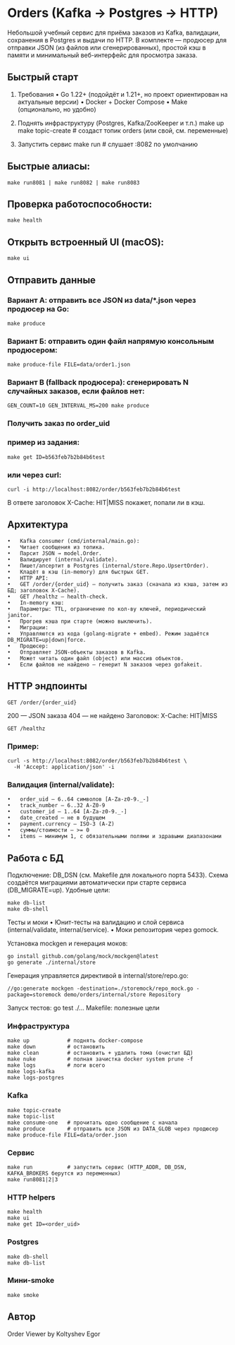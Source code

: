 # Orders (Kafka → Postgres → HTTP)

Небольшой учебный сервис для приёма заказов из Kafka, валидации, сохранения в Postgres и выдачи по HTTP.
В комплекте — продюсер для отправки JSON (из файлов или сгенерированных), простой кэш в памяти и минимальный веб-интерфейс для просмотра заказа.

## Быстрый старт

1) Требования
	•	Go 1.22+ (подойдёт и 1.21+, но проект ориентирован на актуальные версии)
	•	Docker + Docker Compose
	•	Make (опционально, но удобно)

2) Поднять инфраструктуру (Postgres, Kafka/ZooKeeper и т.п.)
make up
make topic-create           # создаст топик orders (или свой, см. переменные)
3) Запустить сервис
make run                    # слушает :8082 по умолчанию
## Быстрые алиасы:
` make run8081 | make run8082 | make run8083 `

## Проверка работоспособности:

` make health `
 
## Открыть встроенный UI (macOS):
` make ui `
## Отправить данные
### Вариант А: отправить все JSON из data/*.json через продюсер на Go:
` make produce `
### Вариант Б: отправить один файл напрямую консольным продюсером:
` make produce-file FILE=data/order1.json `
### Вариант В (fallback продюсера): сгенерировать N случайных заказов, если файлов нет:
` GEN_COUNT=10 GEN_INTERVAL_MS=200 make produce `
### Получить заказ по order_uid
### пример из задания:
` make get ID=b563feb7b2b84b6test `

### или через curl:
` curl -i http://localhost:8082/order/b563feb7b2b84b6test `

 В ответе заголовок X-Cache: HIT|MISS покажет, попали ли в кэш.

## Архитектура
	•	Kafka consumer (cmd/internal/main.go):
	•	Читает сообщения из топика.
	•	Парсит JSON → model.Order.
	•	Валидирует (internal/validate).
	•	Пишет/апсертит в Postgres (internal/store.Repo.UpsertOrder).
	•	Кладёт в кэш (in-memory) для быстрых GET.
	•	HTTP API:
	•	GET /order/{order_uid} — получить заказ (сначала из кэша, затем из БД; заголовок X-Cache).
	•	GET /healthz — health-check.
	•	In-memory кэш:
	•	Параметры: TTL, ограничение по кол-ву ключей, периодический janitor.
	•	Прогрев кэша при старте (можно выключить).
	•	Миграции:
	•	Управляются из кода (golang-migrate + embed). Режим задаётся DB_MIGRATE=up|down|force.
	•	Продюсер:
	•	Отправляет JSON-объекты заказов в Kafka.
	•	Может читать один файл (object) или массив объектов.
	•	Если файлов не найдено — генерит N заказов через gofakeit.

## HTTP эндпоинты
```
GET /order/{order_uid}
```
200 — JSON заказа
404 — не найдено
Заголовок: X-Cache: HIT|MISS
```
GET /healthz
```
### Пример:
```
curl -s http://localhost:8082/order/b563feb7b2b84b6test \
  -H 'Accept: application/json' -i
```


### Валидация (internal/validate):
	•	order_uid — 6..64 символов [A-Za-z0-9._-]
	•	track_number — 6..32 A-Z0-9
	•	customer_id — 1..64 [A-Za-z0-9._-]
	•	date_created — не в будущем
	•	payment.currency — ISO-3 (A-Z)
	•	суммы/стоимости — >= 0
	•	items — минимум 1, с обязательными полями и здравыми диапазонами

## Работа с БД
Подключение: DB_DSN (см. Makefile для локального порта 5433). 
Схема создаётся миграциями автоматически при старте сервиса (DB_MIGRATE=up).
Удобные цели:
```
make db-list 
make db-shell 
```
Тесты и моки
	•	Юнит-тесты на валидацию и слой сервиса (internal/validate, internal/service).
	•	Моки репозитория через gomock.

Установка mockgen и генерация моков:
```
go install github.com/golang/mock/mockgen@latest
go generate ./internal/store
```

Генерация управляется директивой в internal/store/repo.go:
```
//go:generate mockgen -destination=./storemock/repo_mock.go -package=storemock demo/orders/internal/store Repository
```

Запуск тестов: go test ./...
Makefile: полезные цели
### Инфраструктура
```
make up            # поднять docker-compose
make down          # остановить
make clean         # остановить + удалить тома (очистит БД)
make nuke          # полная зачистка docker system prune -f
make logs          # логи всего
make logs-kafka
make logs-postgres
```
### Kafka
```
make topic-create
make topic-list
make consume-one   # прочитать одно сообщение с начала
make produce       # отправить все JSON из DATA_GLOB через продюсер
make produce-file FILE=data/order.json
```
### Сервис
```
make run           # запустить сервис (HTTP_ADDR, DB_DSN, KAFKA_BROКERS берутся из переменных)
make run8081|2|3
```
### HTTP helpers
```
make health
make ui
make get ID=<order_uid>
```

### Postgres
```
make db-shell
make db-list
```
### Мини-smoke
```
make smoke
```
## Автор

Order Viewer by Koltyshev Egor
